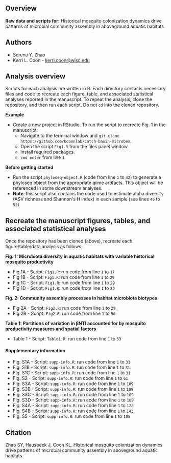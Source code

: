 ## Overview 
**Raw data and scripts for:**
Historical mosquito colonization dynamics drive patterns of microbial community assembly in aboveground aquatic habitats

## Authors 
* Serena Y. Zhao
* Kerri L. Coon - kerri.coon@wisc.edu

## Analysis overview 
Scripts for each analysis are written in R. Each directory contains necessary files and code to recreate each figure, table, and associated statistical analyses reported in the manuscript. To repeat the analysis, clone the repository, and then run each script. Do not `cd` into the cloned repository. 

**Example**
* Create a new project in RStudio. To run the script to recreate Fig. 1 in the manuscript: 
	* Navigate to the terminal window and `git clone https://github.com/kcoonlab/catch-basin-microbes`.
	* Open the script `Fig1.R` from the files panel window.
	* Install required packages. 
	* `cmd enter` from line `1`.

**Before getting started**
* Run the script `phyloseq-object.R` (code from line `1` to `42`) to generate a phyloseq object from the appropriate qiime artifacts. This object will be referenced in some downstream analyses.
* **Note**: this script also contains the code used to estimate alpha diversity (ASV richness and Shannon's H index) in each sample (see lines `46` to `52`)

## Recreate the manuscript figures, tables, and associated statistical analyses
Once the repository has been cloned (above), recreate each figure/table/data analysis as follows: 

**Fig. 1: Microbiota diversity in aquatic habitats with variable historical mosquito productivity**
* Fig 1A - Script: `Fig1.R`: run code from line `1` to `17`
* Fig 1B - Script: `Fig1.R`: run code from line `1` to `29`
* Fig 1C - Script: `Fig1.R`: run code from line `1` to `29`
* Fig 1D - Script: `Fig1.R`: run code from line `1` to `29`

**Fig. 2: Community assembly processes in habitat microbiota biotypes**
* Fig 2A - Script: `Fig2.R`: run code from line `1` to `29`
* Fig 2B - Script: `Fig2.R`: run code from line `1` to `50`

**Table 1: Partitions of variation in βNTI accounted for by mosquito productivity measures and spatial factors**
* Table 1 - Script: `Table1.R`: run code from line `1` to `53`

#### Supplementary information 
* Fig. S1A - Script: `supp-info.R`: run code from line `1` to `31`
* Fig. S1B - Script: `supp-info.R`: run code from line `1` to `31`
* Fig. S1C - Script: `supp-info.R`: run code from line `1` to `31`
* Fig. S2 - Script: `supp-info.R`: run code from line `1` to `61`
* Fig. S3A - Script: `supp-info.R`: run code from line `1` to `109`
* Fig. S3B - Script: `supp-info.R`: run code from line `1` to `109`
* Fig. S3C - Script: `supp-info.R`: run code from line `1` to `109`
* Fig. S3D - Script: `supp-info.R`: run code from line `1` to `109`
* Fig. S4A - Script: `supp-info.R`: run code from line `1` to `128`
* Fig. S4B - Script: `supp-info.R`: run code from line `1` to `143`
* Fig. S5 - Script: `supp-info.R`: run code from line `1` to `185`

## Citation 
Zhao SY, Hausbeck J, Coon KL. Historical mosquito colonization dynamics drive patterns of microbial community assembly in aboveground aquatic habitats.

